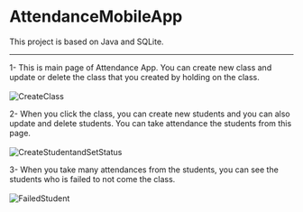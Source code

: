 # AttendanceMobileApp
This project is based on Java and SQLite.
<hr>

1- This is main page of Attendance App. You can create new class and update or delete the class that you created by holding on the class.
<br/>
<br/>
![CreateClass](https://user-images.githubusercontent.com/50543193/221412915-3fd781cc-472f-4fc8-aa82-daa2a4caf63c.png)

2- When you click the class, you can create new students and you can also update and delete students. You can take attendance the students from this page. 
<br/>
<br/>
![CreateStudentandSetStatus](https://user-images.githubusercontent.com/50543193/221412923-0a20ad02-0509-4fd5-a785-957623c0b239.png)

3- When you take many attendances from the students, you can see the students who is failed to not come the class.
<br/>
<br/>
![FailedStudent](https://user-images.githubusercontent.com/50543193/221412928-4e1d7001-d83f-4bab-bc63-23df07257394.png)
